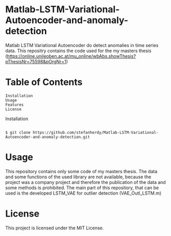 # Matlab-LSTM-Variational-Autoencoder-and-anomaly-detection


Matlab LSTM Variational Autoencoder do detect anomalies in time series data.
This repositry contains the code used for the my masters thesis (https://online.unileoben.ac.at/mu_online/wbAbs.showThesis?pThesisNr=75598&pOrgNr=1)

# Table of Contents

    Installation
    Usage
    Features
    License

Installation

```shell

$ git clone https://github.com/stefanherdy/Matlab-LSTM-Variational-Autoencoder-and-anomaly-detection.git
```
# Usage

This repository contains only some code of my masters thesis. The data and some functions of the used library are not available, because the project was a company project and therefore the publication of the data and some methods is prohibited.
The main part of this repository, that can be used is the developed LSTM_VAE for outlier detection (VAE_Outl_LSTM.m) 


# License

This project is licensed under the MIT License.
